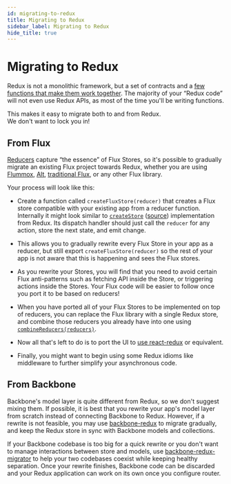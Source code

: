 ```yaml
---
id: migrating-to-redux
title: Migrating to Redux
sidebar_label: Migrating to Redux
hide_title: true
---
```



# Migrating to Redux

Redux is not a monolithic framework, but a set of contracts and a [few functions that make them work together](../api/README.md). The majority of your “Redux code” will not even use Redux APIs, as most of the time you'll be writing functions.

This makes it easy to migrate both to and from Redux.  
We don't want to lock you in!

## From Flux

[Reducers](../Glossary.md#reducer) capture “the essence” of Flux Stores, so it's possible to gradually migrate an existing Flux project towards Redux, whether you are using [Flummox](http://github.com/acdlite/flummox), [Alt](http://github.com/goatslacker/alt), [traditional Flux](https://github.com/facebook/flux), or any other Flux library.

Your process will look like this:

- Create a function called `createFluxStore(reducer)` that creates a Flux store compatible with your existing app from a reducer function. Internally it might look similar to [`createStore`](../api/createStore.md) ([source](https://github.com/reduxjs/redux/blob/master/src/createStore.js)) implementation from Redux. Its dispatch handler should just call the `reducer` for any action, store the next state, and emit change.

- This allows you to gradually rewrite every Flux Store in your app as a reducer, but still export `createFluxStore(reducer)` so the rest of your app is not aware that this is happening and sees the Flux stores.

- As you rewrite your Stores, you will find that you need to avoid certain Flux anti-patterns such as fetching API inside the Store, or triggering actions inside the Stores. Your Flux code will be easier to follow once you port it to be based on reducers!

- When you have ported all of your Flux Stores to be implemented on top of reducers, you can replace the Flux library with a single Redux store, and combine those reducers you already have into one using [`combineReducers(reducers)`](../api/combineReducers.md).

- Now all that's left to do is to port the UI to [use react-redux](../basics/UsageWithReact.md) or equivalent.

- Finally, you might want to begin using some Redux idioms like middleware to further simplify your asynchronous code.

## From Backbone

Backbone's model layer is quite different from Redux, so we don't suggest mixing them. If possible, it is best that you rewrite your app's model layer from scratch instead of connecting Backbone to Redux. However, if a rewrite is not feasible, you may use [backbone-redux](https://github.com/redbooth/backbone-redux) to migrate gradually, and keep the Redux store in sync with Backbone models and collections.

If your Backbone codebase is too big for a quick rewrite or you don't want to manage interactions between store and models, use [backbone-redux-migrator](https://github.com/naugtur/backbone-redux-migrator) to help your two codebases coexist while keeping healthy separation. Once your rewrite finishes, Backbone code can be discarded and your Redux application can work on its own once you configure router.
